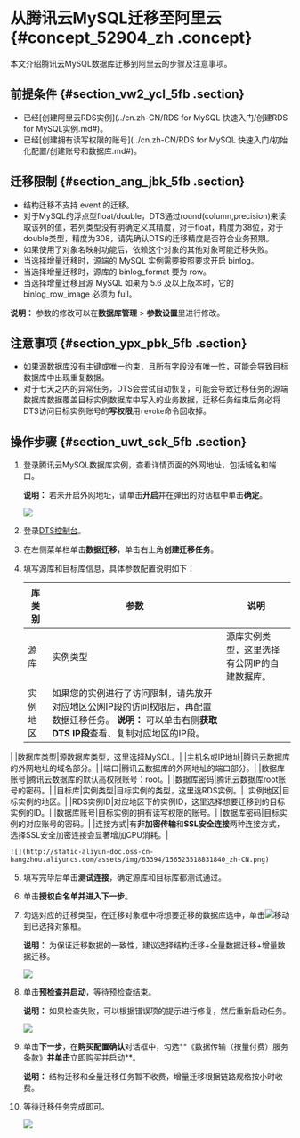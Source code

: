 # 从腾讯云MySQL迁移至阿里云 {#concept_52904_zh .concept}

本文介绍腾讯云MySQL数据库迁移到阿里云的步骤及注意事项。

## 前提条件 {#section_vw2_ycl_5fb .section}

-   已经[创建阿里云RDS实例](../cn.zh-CN/RDS for MySQL 快速入门/创建RDS for MySQL实例.md#)。
-   已经[创建拥有读写权限的账号](../cn.zh-CN/RDS for MySQL 快速入门/初始化配置/创建账号和数据库.md#)。

## 迁移限制 {#section_ang_jbk_5fb .section}

-   结构迁移不支持 event 的迁移。
-   对于MySQL的浮点型float/double，DTS通过round\(column,precision\)来读取该列的值，若列类型没有明确定义其精度，对于float，精度为38位，对于double类型，精度为308，请先确认DTS的迁移精度是否符合业务预期。
-   如果使用了对象名映射功能后，依赖这个对象的其他对象可能迁移失败。
-   当选择增量迁移时，源端的 MySQL 实例需要按照要求开启 binlog。
-   当选择增量迁移时，源库的 binlog\_format 要为 row。
-   当选择增量迁移且源 MySQL 如果为 5.6 及以上版本时，它的 binlog\_row\_image 必须为 full。

**说明：** 参数的修改可以在**数据库管理** \> **参数设置**里进行修改。

## 注意事项 {#section_ypx_pbk_5fb .section}

-   如果源数据库没有主键或唯一约束，且所有字段没有唯一性，可能会导致目标数据库中出现重复数据。
-   对于七天之内的异常任务，DTS会尝试自动恢复，可能会导致迁移任务的源端数据库数据覆盖目标实例数据库中写入的业务数据，迁移任务结束后务必将DTS访问目标实例账号的**写权限**用`revoke`命令回收掉。

## 操作步骤 {#section_uwt_sck_5fb .section}

1.  登录腾讯云MySQL数据库实例，查看详情页面的外网地址，包括域名和端口。

    **说明：** 若未开启外网地址，请单击**开启**并在弹出的对话框中单击**确定**。

    ![](http://static-aliyun-doc.oss-cn-hangzhou.aliyuncs.com/assets/img/63394/156523518831838_zh-CN.png)

2.  登录[DTS控制台](https://dts.console.aliyun.com/)。
3.  在左侧菜单栏单击**数据迁移**，单击右上角**创建迁移任务**。
4.  填写源库和目标库信息，具体参数配置说明如下：

    |库类别|参数|说明|
    |---|--|--|
    |源库|实例类型|源库实例类型，这里选择有公网IP的自建数据库。|
    |实例地区|如果您的实例进行了访问限制，请先放开对应地区公网IP段的访问权限后，再配置数据迁移任务。 **说明：** 可以单击右侧**获取DTS IP段**查看、复制对应地区的IP段。

 |
    |数据库类型|源数据库类型，这里选择MySQL。|
    |主机名或IP地址|腾讯云数据库的外网地址的域名部分。|
    |端口|腾讯云数据库的外网地址的端口部分。|
    |数据库账号|腾讯云数据库的默认高权限账号：root。|
    |数据库密码|腾讯云数据库root账号的密码。|
    |目标库|实例类型|目标实例的类型，这里选RDS实例。|
    |实例地区|目标实例的地区。|
    |RDS实例ID|对应地区下的实例ID，这里选择想要迁移到的目标实例的ID。|
    |数据库账号|目标实例的拥有读写权限的账号。|
    |数据库密码|目标实例的对应账号的密码。|
    |连接方式|有**非加密传输**和**SSL安全连接**两种连接方式，选择SSL安全加密连接会显著增加CPU消耗。|

    ![](http://static-aliyun-doc.oss-cn-hangzhou.aliyuncs.com/assets/img/63394/156523518831840_zh-CN.png)

5.  填写完毕后单击**测试连接**，确定源库和目标库都测试通过。
6.  单击**授权白名单并进入下一步**。
7.  勾选对应的迁移类型，在迁移对象框中将想要迁移的数据库选中，单击![](http://static-aliyun-doc.oss-cn-hangzhou.aliyuncs.com/assets/img/79929/156523518940698_zh-CN.png)移动到已选择对象框。

    **说明：** 为保证迁移数据的一致性，建议选择结构迁移+全量数据迁移+增量数据迁移。

    ![](http://static-aliyun-doc.oss-cn-hangzhou.aliyuncs.com/assets/img/63394/156523518931841_zh-CN.png)

8.  单击**预检查并启动**，等待预检查结束。

    **说明：** 如果检查失败，可以根据错误项的提示进行修复，然后重新启动任务。

    ![](http://static-aliyun-doc.oss-cn-hangzhou.aliyuncs.com/assets/img/63394/156523518931845_zh-CN.png)

9.  单击**下一步**，在**购买配置确认**对话框中，勾选**《数据传输（按量付费）服务条款》**并单击**立即购买并启动**。

    **说明：** 结构迁移和全量迁移任务暂不收费，增量迁移根据链路规格按小时收费。

10. 等待迁移任务完成即可。

    ![](http://static-aliyun-doc.oss-cn-hangzhou.aliyuncs.com/assets/img/63394/156523518931844_zh-CN.png)


